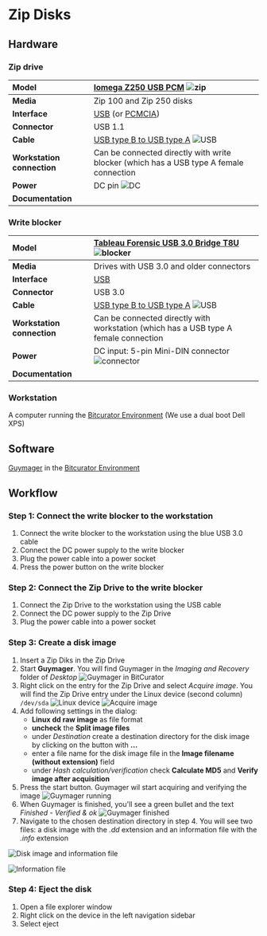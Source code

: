 # Zip Disks

## Hardware

### Zip drive

| **Model**                  | [Iomega Z250 USB PCM](https://web.archive.org/web/20001206101000/http://www.iomega.com/zip/products/usb250.html) ![zip](images/zip.jpg)              |
| :------------------------- | :--------------------------------------------------------------------------------------------------------------------------------------------------- |
| **Media**                  | Zip 100 and Zip 250 disks                                                                                                                            |
| **Interface**              | [USB](https://www.wikidata.org/wiki/Q42378) (or [PCMCIA](https://www.wikidata.org/wiki/Q932506))                                                     |
| **Connector**              | USB 1.1                                                                                                                                              |
| **Cable**                  | [USB type B to USB type A](https://commons.wikimedia.org/wiki/Category:USB_cables?uselang=nl#/media/File:A-B_Usb_Cable.jpg) ![USB](images/USB-B.jpg) |
| **Workstation connection** | Can be connected directly with write blocker (which has a USB type A female connection                                                               |
| **Power**                  | DC pin ![DC](images/power-pin.jpg)                                                                                                                   |
| **Documentation**          |                                                                                                                                                      |

### Write blocker

| **Model**                  | [Tableau Forensic USB 3.0 Bridge T8U](https://web.archive.org/web/20180409191526/https://www.guidancesoftware.com/tableau/hardware//t8u) ![blocker](images/blocker.jpg) |
| :------------------------- | :---------------------------------------------------------------------------------------------------------------------------------------------------------------------- |
| **Media**                  | Drives with USB 3.0 and older connectors                                                                                                                                |
| **Interface**              | [USB](https://www.wikidata.org/wiki/Q42378)                                                                                                                             |
| **Connector**              | USB 3.0                                                                                                                                                                 |
| **Cable**                  | [USB type B to USB type A](https://commons.wikimedia.org/wiki/Category:USB_cables?uselang=nl#/media/File:A-B_Usb_Cable.jpg) ![USB](images/USB-3.jpg)                    |
| **Workstation connection** | Can be connected directly with workstation (which has a USB type A female connection                                                                                    |
| **Power**                  | DC input: 5-pin Mini-DIN connector ![connector](images/power-5-pin.jpg)                                                                                                 |
| **Documentation**          |                                                                                                                                                                         |

### Workstation

A computer running the [Bitcurator Environment](https://bitcurator.net/) (We use a dual boot Dell XPS)

## Software

[Guymager](https://guymager.sourceforge.io/) in the [Bitcurator Environment](https://bitcurator.net/)

## Workflow

### Step 1: Connect the write blocker to the workstation

1. Connect the write blocker to the workstation using the blue USB 3.0 cable
2. Connect the DC power supply to the write blocker
3. Plug the power cable into a power socket
4. Press the power button on the write blocker

### Step 2: Connect the Zip Drive to the write blocker

1. Connect the Zip Drive to the workstation using the USB cable
2. Connect the DC power supply to the Zip Drive
3. Plug the power cable into a power socket

### Step 3: Create a disk image

1. Insert a Zip Diks in the Zip Drive
2. Start **Guymager**. You will find Guymager in the _Imaging and Recovery_ folder of _Desktop_
   ![Guymager in BitCurator](images/guymager/guymager_location.png)
3. Right click on the entry for the Zip Drive and select _Acquire image_. You will find the Zip Drive entry under the Linux device (second column) `/dev/sda`
    ![Linux device](images/guymager/linux_device.png)
    ![Acquire image](images/guymager/acquire_image.png)
4. Add following settings in the dialog:
   - **Linux dd raw image** as file format
   - **uncheck** the **Split image files**
   - under _Destination_ create a destination directory for the disk image by clicking on the button with **...**
   - enter a file name for the disk image file in the **Image filename (without extension)** field
   - under _Hash calculation/verification_ check **Calculate MD5** and **Verify image after acquisition**
5. Press the start button. Guymager wil start acquiring and verifying the image
    ![Guymager running](images/guymager/guymager_running.png)
6. When Guymager is finished, you'll see a green bullet and the text _Finished - Verified & ok_
   ![Guymager finished](images/guymager/guymager_finished.png)
7. Navigate to the chosen destination directory in step 4. You will see two files: a disk image with the _.dd_ extension and an information file with the _.info_ extension

![Disk image and information file](images/guymager/diskimage_log.png)

![Information file](images/guymager/guymager_info_file.png)

### Step 4: Eject the disk

1. Open a file explorer window
2. Right click on the device in the left navigation sidebar
3. Select eject
